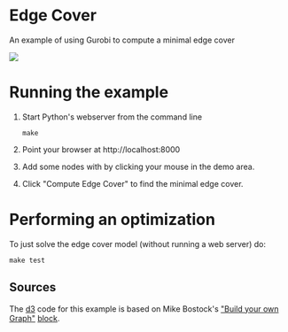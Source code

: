 # Edge Cover
An example of using Gurobi to compute a minimal edge cover

![](screenshot2.png?raw=true)

# Running the example

1. Start Python's webserver from the command line
    ```
    make
    ```

2. Point your browser at http://localhost:8000

3. Add some nodes with by clicking your mouse in the demo area.

4. Click "Compute Edge Cover" to find the minimal edge cover.

# Performing an optimization

To just solve the edge cover model (without running a web server) do:

```
make test
```

## Sources

The [d3][3] code for this example is based on Mike Bostock's ["Build your own Graph"][1] [block][2].

[1]: http://bl.ocks.org/mbostock/929623
[2]: http://bl.ocks.org/mbostock
[3]: http://d3js.org